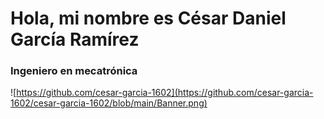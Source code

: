 # Hola, mi nombre es César Daniel García Ramírez
### Ingeniero en mecatrónica
![https://github.com/cesar-garcia-1602](https://github.com/cesar-garcia-1602/cesar-garcia-1602/blob/main/Banner.png)



